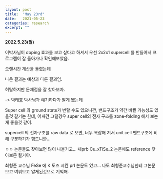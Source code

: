 ```yaml
---
layout: post
title:  "May 23rd"
date:   2021-05-23
categories: research
excerpt: ""
---
```


**2022.5.23(월)**


이박사님이 doping 효과를 보고 싶다고 하셔서 우선 2x2x1 supercell 를 만들어서 프로그램이 잘 돌아가나 확인해보았음.

오랜시간 계산을 돌렸는데 

나온 결과는 예상과 다른 결과임.

허탈하지만 문제점을 잘 찾아보자. 

-> 박태호 박사님과 얘기하다가 알게 됐는데  

>
Super cell 의 ground state가 변할 수도 있으니깐, 밴드구조가 약간 바뀔 가능성도 있을것 같기는 한데, 어째건 그럴경우 super cell의 전자 구조를 zone-folding 해서 보는게 좋을것 같어. 

>
supercell 의 전자구조를 raw data 로 보면, 너무 복잡해 져서 unit  cell 밴드구조에 비해 구분하기가 힘드니깐…


>
ㅇㅇ 논문들도 찾아보면 많이 나올거고… 내prb Cu_xTiSe_2 논문에도 reference 찾아보믄 될거야.

>
최형준 교수님 FeSe 에 K 도즈 시킨 prl 논문도 있고… 나도 최형준교수님한테 그논문 보고 여쭤보고 알게된것으로 기억해. 
